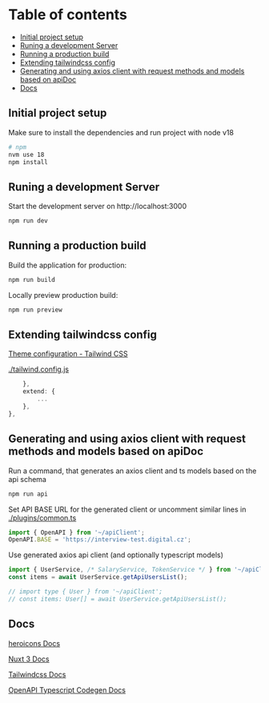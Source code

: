 # Table of contents
- [Initial project setup](#initial-project-setup)
- [Runing a development Server](#runing-a-development-server)
- [Running a production build](#running-a-production-build)
- [Extending tailwindcss config](#extending-tailwindcss-config)
- [Generating and using axios client with request methods and models based on apiDoc](#generating-and-using-axios-client-with-request-methods-and-models-based-on-apidoc)
- [Docs](#docs)

## Initial project setup

Make sure to install the dependencies and run project with node v18
```bash
# npm
nvm use 18
npm install
```

## Runing a development Server

Start the development server on http://localhost:3000
```bash
npm run dev
```

## Running a production build

Build the application for production:
```bash
npm run build
```

Locally preview production build:
```bash
npm run preview
```

## Extending tailwindcss config
[Theme configuration - Tailwind CSS](https://tailwindcss.com/docs/theme#extending-the-default-theme)

[./tailwind.config.js](./tailwind.config.js)
```js
    },
    extend: {
        ...
    },
},
```

## Generating and using axios client with request methods and models based on apiDoc
Run a command, that generates an axios client and ts models based on the api schema
```bash
npm run api
```

Set API BASE URL for the generated client or uncomment similar lines in [./plugins/common.ts](./plugins/common.ts)
```ts
import { OpenAPI } from '~/apiClient';
OpenAPI.BASE = 'https://interview-test.digital.cz';
```

Use generated axios api client (and optionally typescript models)
```ts
import { UserService, /* SalaryService, TokenService */ } from '~/apiClient';
const items = await UserService.getApiUsersList();

// import type { User } from '~/apiClient';
// const items: User[] = await UserService.getApiUsersList();
```


## Docs
[heroicons Docs](https://heroicons.com/)

[Nuxt 3 Docs](https://nuxt.com/docs/getting-started/introduction)

[Tailwindcss Docs](https://nuxt.com/docs/getting-started/introduction)

[OpenAPI Typescript Codegen Docs](https://github.com/ferdikoomen/openapi-typescript-codegen)